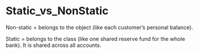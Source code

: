 # Static_vs_NonStatic

Non-static = belongs to the object (like each customer’s personal balance).

Static = belongs to the class (like one shared reserve fund for the whole bank). It is shared across all accounts.
